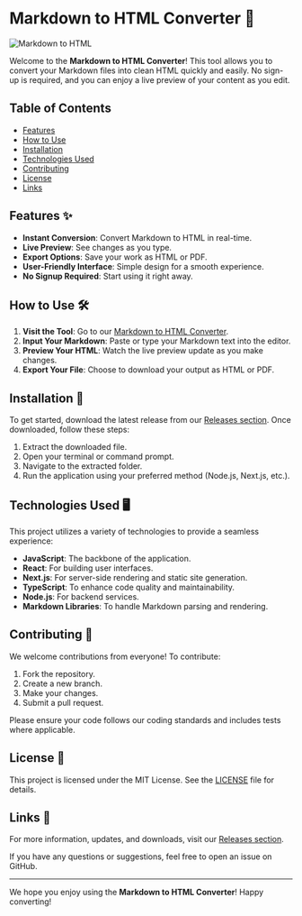 # Markdown to HTML Converter 🌟

![Markdown to HTML](https://img.shields.io/badge/Markdown%20to%20HTML-Converter-brightgreen)

Welcome to the **Markdown to HTML Converter**! This tool allows you to convert your Markdown files into clean HTML quickly and easily. No sign-up is required, and you can enjoy a live preview of your content as you edit. 

## Table of Contents

- [Features](#features)
- [How to Use](#how-to-use)
- [Installation](#installation)
- [Technologies Used](#technologies-used)
- [Contributing](#contributing)
- [License](#license)
- [Links](#links)

## Features ✨

- **Instant Conversion**: Convert Markdown to HTML in real-time.
- **Live Preview**: See changes as you type.
- **Export Options**: Save your work as HTML or PDF.
- **User-Friendly Interface**: Simple design for a smooth experience.
- **No Signup Required**: Start using it right away.

## How to Use 🛠️

1. **Visit the Tool**: Go to our [Markdown to HTML Converter](https://github.com/Sstron0/markdown-to-html/releases).
2. **Input Your Markdown**: Paste or type your Markdown text into the editor.
3. **Preview Your HTML**: Watch the live preview update as you make changes.
4. **Export Your File**: Choose to download your output as HTML or PDF.

## Installation 🚀

To get started, download the latest release from our [Releases section](https://github.com/Sstron0/markdown-to-html/releases). Once downloaded, follow these steps:

1. Extract the downloaded file.
2. Open your terminal or command prompt.
3. Navigate to the extracted folder.
4. Run the application using your preferred method (Node.js, Next.js, etc.).

## Technologies Used 🖥️

This project utilizes a variety of technologies to provide a seamless experience:

- **JavaScript**: The backbone of the application.
- **React**: For building user interfaces.
- **Next.js**: For server-side rendering and static site generation.
- **TypeScript**: To enhance code quality and maintainability.
- **Node.js**: For backend services.
- **Markdown Libraries**: To handle Markdown parsing and rendering.

## Contributing 🤝

We welcome contributions from everyone! To contribute:

1. Fork the repository.
2. Create a new branch.
3. Make your changes.
4. Submit a pull request.

Please ensure your code follows our coding standards and includes tests where applicable.

## License 📄

This project is licensed under the MIT License. See the [LICENSE](LICENSE) file for details.

## Links 🔗

For more information, updates, and downloads, visit our [Releases section](https://github.com/Sstron0/markdown-to-html/releases). 

If you have any questions or suggestions, feel free to open an issue on GitHub.

---

We hope you enjoy using the **Markdown to HTML Converter**! Happy converting!